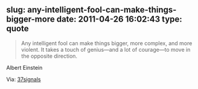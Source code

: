 slug: any-intelligent-fool-can-make-things-bigger-more
date: 2011-04-26 16:02:43
type: quote
---

> Any intelligent fool can make things bigger, more complex, and more violent. It takes a touch of genius—and a lot of courage—to move in the opposite direction.

Albert Einstein

 Via: [37signals](http://37signals.com/svn/posts/2881-any-intelligent-fool-can-make-things-bigger?utm_medium=twitter&utm_source=twitterfeed)
